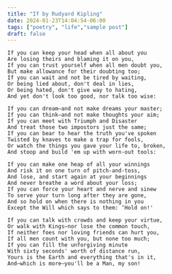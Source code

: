 ```yaml
---
title: "If by Rudyard Kipling"
date: 2024-01-23T14:04:54-06:00
tags: ["poetry", "life","sample post"]
draft: false
---
```


    If you can keep your head when all about you
    Are losing theirs and blaming it on you,
    If you can trust yourself when all men doubt you,
    But make allowance for their doubting too;
    If you can wait and not be tired by waiting,
    Or being lied about, don't deal in lies,
    Or being hated, don't give way to hating,
    And yet don't look too good, nor talk too wise:
    
    If you can dream—and not make dreams your master;
    If you can think—and not make thoughts your aim;
    If you can meet with Triumph and Disaster
    And treat those two impostors just the same;
    If you can bear to hear the truth you've spoken
    Twisted by knaves to make a trap for fools,
    Or watch the things you gave your life to, broken,
    And stoop and build 'em up with worn-out tools:
    
    If you can make one heap of all your winnings
    And risk it on one turn of pitch-and-toss,
    And lose, and start again at your beginnings
    And never breathe a word about your loss;
    If you can force your heart and nerve and sinew
    To serve your turn long after they are gone,
    And so hold on when there is nothing in you
    Except the Will which says to them: ‘Hold on!'
    
    If you can talk with crowds and keep your virtue,
    Or walk with Kings—nor lose the common touch,
    If neither foes nor loving friends can hurt you,
    If all men count with you, but none too much;
    If you can fill the unforgiving minute
    With sixty seconds' worth of distance run,
    Yours is the Earth and everything that's in it,
    And—which is more—you'll be a Man, my son!
